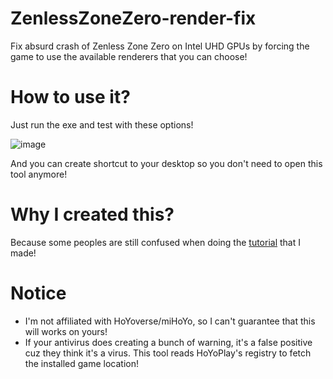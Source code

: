 # ZenlessZoneZero-render-fix
Fix absurd crash of Zenless Zone Zero on Intel UHD GPUs by forcing the game to use the available renderers that you can choose!


# How to use it? 
Just run the exe and test with these options!

![image](https://github.com/ShadowyLycan990/ZenlessZoneZero-render-fix/assets/92839483/24ed89bf-7b24-4bfb-a0a4-9c5d9ad98cb6)

And you can create shortcut to your desktop so you don't need to open this tool anymore!


# Why I created this?
Because some peoples are still confused when doing the [tutorial](https://www.reddit.com/r/ZZZ_Official/comments/1dtjd4n/i_managed_to_founded_the_way_to_fix_the_crash_of) that I made!


# Notice
- I'm not affiliated with HoYoverse/miHoYo, so I can't guarantee that this will works on yours!
- If your antivirus does creating a bunch of warning, it's a false positive cuz they think it's a virus. This tool reads HoYoPlay's registry to fetch the installed game location!

